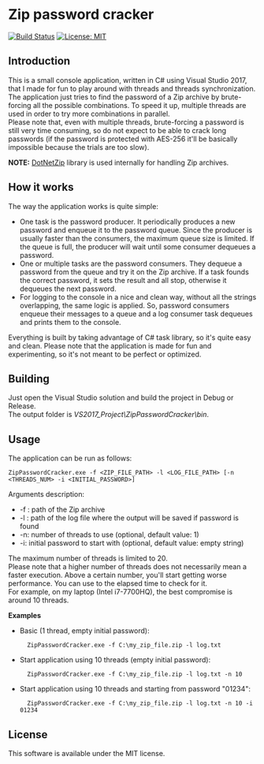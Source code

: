# Zip password cracker

[![Build Status](https://travis-ci.com/ebellocchia/zip_password_cracker.svg?branch=master)](https://travis-ci.com/ebellocchia/zip_password_cracker)
[![License: MIT](https://img.shields.io/badge/License-MIT-yellow.svg)](https://opensource.org/licenses/MIT)

## Introduction

This is a small console application, written in C# using Visual Studio 2017, that I made for fun to play around with threads and threads synchronization.\
The application just tries to find the password of a Zip archive by brute-forcing all the possible combinations. To speed it up, multiple threads are used in order to try more combinations in parallel.\
Please note that, even with multiple threads, brute-forcing a password is still very time consuming, so do not expect to be able to crack long passwords (if the password is protected with AES-256 it'll be basically impossible because the trials are too slow).

**NOTE:** [DotNetZip](https://documentation.help/DotNetZip/About.htm) library is used internally for handling Zip archives.

## How it works

The way the application works is quite simple:
- One task is the password producer. It periodically produces a new password and enqueue it to the password queue. Since the producer is usually faster than the consumers, the maximum queue size is limited. If the queue is full, the producer will wait until some consumer dequeues a password.
- One or multiple tasks are the password consumers. They dequeue a password from the queue and try it on the Zip archive. If a task founds the correct password, it sets the result and all stop, otherwise it dequeues the next password.
- For logging to the console in a nice and clean way, without all the strings overlapping, the same logic is applied. So, password consumers enqueue their messages to a queue and a log consumer task dequeues and prints them to the console.

Everything is built by taking advantage of C# task library, so it's quite easy and clean.
Please note that the application is made for fun and experimenting, so it's not meant to be perfect or optimized.

## Building

Just open the Visual Studio solution and build the project in Debug or Release.\
The output folder is *VS2017_Project\ZipPasswordCracker\bin*.

## Usage

The application can be run as follows:

    ZipPasswordCracker.exe -f <ZIP_FILE_PATH> -l <LOG_FILE_PATH> [-n <THREADS_NUM> -i <INITIAL_PASSWORD>]

Arguments description:
- -f : path of the Zip archive
- -l : path of the log file where the output will be saved if password is found
- -n: number of threads to use (optional, default value: 1)
- -i: initial password to start with (optional, default value: empty string)

The maximum number of threads is limited to 20.\
Please note that a higher number of threads does not necessarily mean a faster execution. Above a certain number, you'll start getting worse performance. You can use to the elapsed time to check for it.\
For example, on my laptop (Intel i7-7700HQ), the best compromise is around 10 threads.

**Examples**

- Basic (1 thread, empty initial password):

        ZipPasswordCracker.exe -f C:\my_zip_file.zip -l log.txt

- Start application using 10 threads (empty initial password):

        ZipPasswordCracker.exe -f C:\my_zip_file.zip -l log.txt -n 10

- Start application using 10 threads and starting from password "01234":

        ZipPasswordCracker.exe -f C:\my_zip_file.zip -l log.txt -n 10 -i 01234

## License

This software is available under the MIT license.
